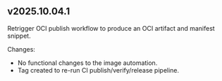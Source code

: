 ## v2025.10.04.1

Retrigger OCI publish workflow to produce an OCI artifact and manifest snippet.

Changes:
- No functional changes to the image automation.
- Tag created to re-run CI publish/verify/release pipeline.


